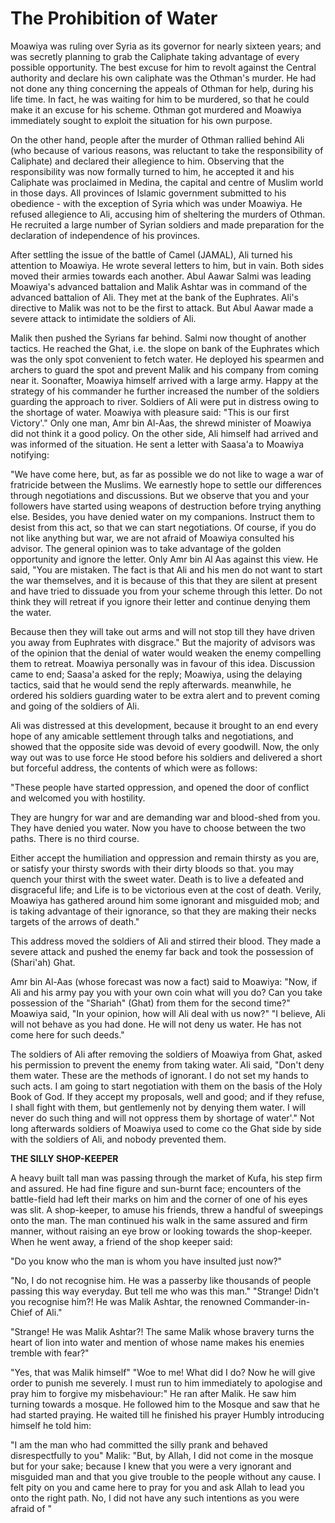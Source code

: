 The Prohibition of Water
========================

Moawiya was ruling over Syria as its governor for nearly sixteen years;
and was secretly planning to grab the Caliphate taking advantage of
every possible opportunity. The best excuse for him to revolt against
the Central authority and declare his own caliphate was the Othman's
murder. He had not done any thing concerning the appeals of Othman for
help, during his life time. In fact, he was waiting for him to be
murdered, so that he could make it an excuse for his scheme. Othman got
murdered and Moawiya immediately sought to exploit the situation for his
own purpose.

On the other hand, people after the murder of Othman rallied behind Ali
(who because of various reasons, was reluctant to take the
responsibility of Caliphate) and declared their allegience to him.
Observing that the responsibility was now formally turned to him, he
accepted it and his Caliphate was proclaimed in Medina, the capital and
centre of Muslim world in those days. All provinces of Islamic
government submitted to his obedience - with the exception of Syria
which was under Moawiya. He refused allegience to Ali, accusing him of
sheltering the murders of Othman. He recruited a large number of Syrian
soldiers and made preparation for the declaration of independence of his
provinces.

After settling the issue of the battle of Camel (JAMAL), Ali turned his
attention to Moawiya. He wrote several letters to him, but in vain. Both
sides moved their armies towards each another. Abul Aawar Salmi was
leading Moawiya's advanced battalion and Malik Ashtar was in command of
the advanced battalion of Ali. They met at the bank of the Euphrates.
Ali's directive to Malik was not to be the first to attack. But Abul
Aawar made a severe attack to intimidate the soldiers of Ali.

Malik then pushed the Syrians far behind. Salmi now thought of another
tactics. He reached the Ghat, i.e. the slope on bank of the Euphrates
which was the only spot convenient to fetch water. He deployed his
spearmen and archers to guard the spot and prevent Malik and his company
from coming near it. Soonafter, Moawiya himself arrived with a large
army. Happy at the strategy of his commander he further increased the
number of the soldiers guarding the approach to river. Soldiers of Ali
were put in distress owing to the shortage of water. Moawiya with
pleasure said: "This is our first Victory'." Only one man, Amr bin
Al-Aas, the shrewd minister of Moawiya did not think it a good policy.
On the other side, Ali himself had arrived and was informed of the
situation. He sent a letter with Saasa'a to Moawiya notifying:

"We have come here, but, as far as possible we do not like to wage a
war of fratricide between the Muslims. We earnestly hope to settle our
differences through negotiations and discussions. But we observe that
you and your followers have started using weapons of destruction before
trying anything else. Besides, you have denied water on my companions.
Instruct them to desist from this act, so that we can start
negotiations. Of course, if you do not like anything but war, we are not
afraid of Moawiya consulted his advisor. The general opinion was to take
advantage of the golden opportunity and ignore the letter. Only Amr bin
Al Aas against this view. He said, "You are mistaken. The fact is that
Ali and his men do not want to start the war themselves, and it is
because of this that they are silent at present and have tried to
dissuade you from your scheme through this letter. Do not think they
will retreat if you ignore their letter and continue denying them the
water.

Because then they will take out arms and will not stop till they have
driven you away from Euphrates with disgrace." But the majority of
advisors was of the opinion that the denial of water would weaken the
enemy compelling them to retreat. Moawiya personally was in favour of
this idea. Discussion came to end; Saasa'a asked for the reply; Moawiya,
using the delaying tactics, said that he would send the reply
afterwards. meanwhile, he ordered his soldiers guarding water to be
extra alert and to prevent coming and going of the soldiers of Ali.

Ali was distressed at this development, because it brought to an end
every hope of any amicable settlement through talks and negotiations,
and showed that the opposite side was devoid of every goodwill. Now, the
only way out was to use force He stood before his soldiers and delivered
a short but forceful address, the contents of which were as follows:

"These people have started oppression, and opened the door of conflict
and welcomed you with hostility.

They are hungry for war and are demanding war and blood-shed from you.
They have denied you water. Now you have to choose between the two
paths. There is no third course.

Either accept the humiliation and oppression and remain thirsty as you
are, or satisfy your thirsty swords with their dirty bloods so that. you
may quench your thirst with the sweet water. Death is to live a defeated
and disgraceful life; and Life is to be victorious even at the cost of
death. Verily, Moawiya has gathered around him some ignorant and
misguided mob; and is taking advantage of their ignorance, so that they
are making their necks targets of the arrows of death."

This address moved the soldiers of Ali and stirred their blood. They
made a severe attack and pushed the enemy far back and took the
possession of (Shari'ah) Ghat.

Amr bin Al-Aas (whose forecast was now a fact) said to Moawiya: "Now,
if Ali and his army pay you with your own coin what will you do? Can you
take possession of the "Shariah" (Ghat) from them for the second time?"
Moawiya said, "In your opinion, how will Ali deal with us now?" "I
believe, Ali will not behave as you had done. He will not deny us water.
He has not come here for such deeds."

The soldiers of Ali after removing the soldiers of Moawiya from Ghat,
asked his permission to prevent the enemy from taking water. Ali said,
"Don't deny them water. These are the methods of ignorant. I do not set
my hands to such acts. I am going to start negotiation with them on the
basis of the Holy Book of God. If they accept my proposals, well and
good; and if they refuse, I shall fight with them, but gentlemenly not
by denying them water. I will never do such thing and will not oppress
them by shortage of water'." Not long afterwards soldiers of Moawiya
used to come co the Ghat side by side with the soldiers of Ali, and
nobody prevented them.

**THE SILLY SHOP-KEEPER**

A heavy built tall man was passing through the market of Kufa, his step
firm and assured. He had fine figure and sun-burnt face; encounters of
the battle-field had left their marks on him and the corner of one of
his eyes was slit. A shop-keeper, to amuse his friends, threw a handful
of sweepings onto the man. The man continued his walk in the same
assured and firm manner, without raising an eye brow or looking towards
the shop-keeper. When he went away, a friend of the shop keeper said:

"Do you know who the man is whom you have insulted just now?"

"No, I do not recognise him. He was a passerby like thousands of people
passing this way everyday. But tell me who was this man." "Strange!
Didn't you recognise him?! He was Malik Ashtar, the renowned
Commander-in-Chief of Ali."

"Strange! He was Malik Ashtar?! The same Malik whose bravery turns the
heart of lion into water and mention of whose name makes his enemies
tremble with fear?"

"Yes, that was Malik himself" "Woe to me! What did I do? Now he will
give order to punish me severely. I must run to him immediately to
apologise and pray him to forgive my misbehaviour:" He ran after Malik.
He saw him turning towards a mosque. He followed him to the Mosque and
saw that he had started praying. He waited till he finished his prayer
Humbly introducing himself he told him:

"I am the man who had committed the silly prank and behaved
disrespectfully to you" Malik: "But, by Allah, I did not come in the
mosque but for your sake; because I knew that you were a very ignorant
and misguided man and that you give trouble to the people without any
cause. I felt pity on you and came here to pray for you and ask Allah to
lead you onto the right path. No, I did not have any such intentions as
you were afraid of "


